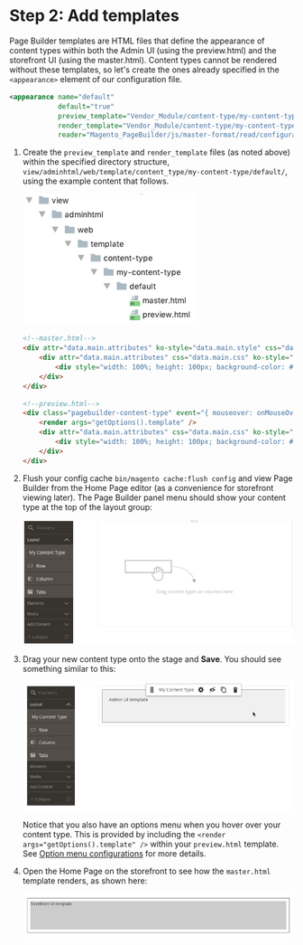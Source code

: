 <!-- {% raw %} -->

# Step 2: Add templates

Page Builder templates are HTML files that define the appearance of content types within both the Admin UI (using the preview.html) and the storefront UI (using the master.html). Content types cannot be rendered without these templates, so let's create the ones already specified in the `<appearance>` element of our configuration file.

``` xml
<appearance name="default"
            default="true"
            preview_template="Vendor_Module/content-type/my-content-type/default/preview"
            render_template="Vendor_Module/content-type/my-content-type/default/master"
            reader="Magento_PageBuilder/js/master-format/read/configurable">
```

1. Create the `preview_template` and `render_template` files (as noted above) within the specified directory structure, `view/adminhtml/web/template/content_type/my-content-type/default/`, using the example content that follows.

    ![Page Builder templates](../images/templates-directory-structure.png)
  
    ```html
    <!--master.html-->
    <div attr="data.main.attributes" ko-style="data.main.style" css="data.main.css">
        <div attr="data.main.attributes" css="data.main.css" ko-style="data.main.style">
            <div style="width: 100%; height: 100px; background-color: #cccccc;">Storefront UI template</div>
        </div>
    </div>
    ```
       
    ```html
    <!--preview.html-->
    <div class="pagebuilder-content-type" event="{ mouseover: onMouseOver, mouseout: onMouseOut }, mouseoverBubble: false">
        <render args="getOptions().template" />
        <div attr="data.main.attributes" css="data.main.css" ko-style="data.main.style">
            <div style="width: 100%; height: 100px; background-color: #f1f1f1; padding: 20px;">Admin UI template</div>
        </div>
    </div>
    ```

2. Flush your config cache `bin/magento cache:flush config` and view Page Builder from the Home Page editor (as a convenience for storefront viewing later). The Page Builder panel menu should show your content type at the top of the layout group:
   
   ![Page Builder Panel Config](../images/create-config-file-1.png) 
   
3. Drag your new content type onto the stage and **Save**. You should see something similar to this:

    ![Admin preview.html template](../images/drag-content-type-to-stage.png) 
    
    Notice that you also have an options menu when you hover over your content type. This is provided by including the `<render args="getOptions().template" />` within your `preview.html` template. See [Option menu configurations](option-menu-configurations.md) for more details.
    
4. Open the Home Page on the storefront to see how the `master.html` template renders, as shown here:

    ![Storefront master.html template](../images/content-type-master-template.png) 
    
<!-- {% endraw %} -->